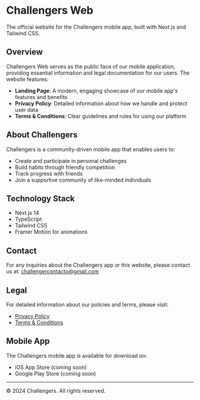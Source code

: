 # Challengers Web

The official website for the Challengers mobile app, built with Next.js and Tailwind CSS.

## Overview

Challengers Web serves as the public face of our mobile application, providing essential information and legal documentation for our users. The website features:

- **Landing Page**: A modern, engaging showcase of our mobile app's features and benefits
- **Privacy Policy**: Detailed information about how we handle and protect user data
- **Terms & Conditions**: Clear guidelines and rules for using our platform

## About Challengers

Challengers is a community-driven mobile app that enables users to:
- Create and participate in personal challenges
- Build habits through friendly competition
- Track progress with friends
- Join a supportive community of like-minded individuals

## Technology Stack

- Next.js 14
- TypeScript
- Tailwind CSS
- Framer Motion for animations

## Contact

For any inquiries about the Challengers app or this website, please contact us at:
challengercontacto@gmail.com

## Legal

For detailed information about our policies and terms, please visit:
- [Privacy Policy](/privacy-policy)
- [Terms & Conditions](/terms)

## Mobile App

The Challengers mobile app is available for download on:
- iOS App Store (coming soon)
- Google Play Store (coming soon)

---
© 2024 Challengers. All rights reserved.
